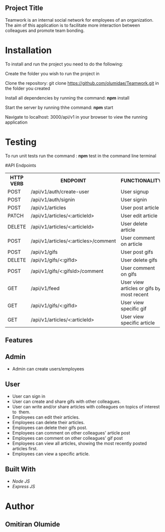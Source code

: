 ## Project Title
Teamwork is an ​internal social network for employees of an organization. The aim of this application is to facilitate more interaction between colleagues and promote team bonding. 

# Installation
To install and run the project you need to do the following:

Create the folder you wish to run the project in

Clone the repository: git clone https://github.com/olumidae/Teamwork.git in the folder you created

Install all dependencies by running the command: **npm** install

Start the server by running thhe command: **npm** start

Navigate to localhost: 3000/api/v1 in your browser to view the running application

# Testing
To run unit tests run the command : **npm** test in the command line terminal

#API Endpoints
<table>
<tr><th>HTTP VERB</th><th>ENDPOINT</th><th>FUNCTIONALITY</th></tr>

<tr><td>POST</td><td>/api/v1/auth/create-user</td><td>User signup</td></tr>

<tr><td>POST</td><td>/api/v1/auth/signin</td><td>User signin</td></tr>

<tr><td>POST</td><td>/api/v1/articles</td><td>User post article</td></tr>

<tr><td>PATCH</td><td>/api/v1/articles/<:articleId></td><td>User edit article</td></tr>

<tr><td>DELETE</td><td>/api/v1/articles/<:articleId></td><td>User delete article</td></tr>

<tr><td>POST</td><td>/api/v1/articles/<:articles>/comment</td><td>User comment on article</td></tr>

<tr><td>POST</td><td>/api/v1/gifs</td><td>User post gifs</td></tr>

<tr><td>DELETE</td><td>/api/v1/gifs/<:gifId></td><td>User delete gifs</td></tr>

<tr><td>POST</td><td>/api/v1/gifs/<:gifsId>/comment</td><td>User comment on gifs</td></tr>

<tr><td>GET</td><td>/api/v1/feed</td><td>User view articles or gifs by most recent</td></tr>

<tr><td>GET</td><td>/api/v1/gifs/<:gifId></td><td>User view specific gif</td></tr>

<tr><td>GET</td><td>/api/v1/articles/<:articleId></td><td>User view specific article</td></tr>

</table>

## Features

## Admin
* Admin can create users/employees

## User
* User can sign in
* User can create and share gifs with other colleagues.
* User can write and/or share articles with colleagues on topics of interest to  them.
* Employees can edit their articles.
* Employees can delete their articles.
* Employees can delete their gifs post.
* Employees can comment on other colleagues' article post
* Employees can comment on other colleagues' gif post
* Employees can view all articles, showing the most recently posted articles first.
* Employees can view a specific article. 


## Built With
* *Node JS*
* *Express JS*


# Author
## Omitiran Olumide
